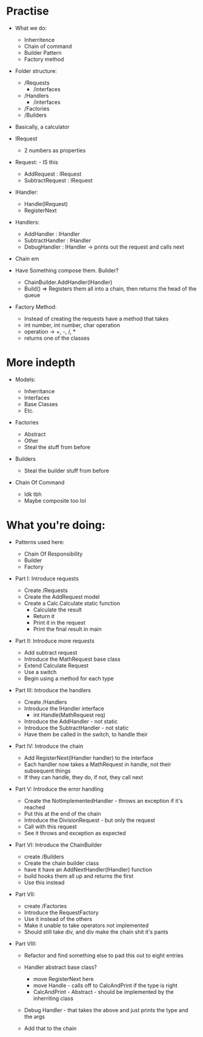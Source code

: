 # Practise
* What we do:
    * Inherritence
    * Chain of command
    * Builder Pattern
    * Factory method

* Folder structure:
    * /Requests
        * /interfaces
    * /Handlers
        * /interfaces
    * /Factories
    * /Builders

* Basically, a calculator

* IRequest
    * 2 numbers as properties

* Request:   - IS this 
    * AddRequest : IRequest
    * SubtractRequest : IRequest

* IHandler:
    * Handle(IRequest)
    * RegisterNext
    
* Handlers:
    * AddHandler : IHandler
    * SubtractHandler : IHandler
    * DebugHandler : IHandler -> prints out the request and calls next

* Chain em

* Have Something compose them. Builder?
    * ChainBuilder.AddHandler(IHandler)
    * Build() => Registers them all into a chain, then returns the head of the queue

* Factory Method:
    * Instead of creating the requests have a method that takes
    * int number, int number, char operation
    * operation -> +, -, /, *
    * returns one of the classes

# More indepth
* Models:
    * Inherritance 
    * Interfaces
    * Base Classes 
    * Etc.

* Factories
    * Abstract
    * Other
    * Steal the stuff from before

* Builders
    * Steal the builder stuff from before

* Chain Of Command
    * Idk tbh
    * Maybe composite too lol

# What you're doing:
* Patterns used here:
    * Chain Of Responsibility
    * Builder
    * Factory

* Part I: Introduce requests 
    * Create /Requests
    * Create the AddRequest model
    * Create a Calc.Calculate static function
        * Calculate the result
        * Return it
        * Print it in the request
        * Print the final result in main

* Part II: Introduce more requests
    * Add subtract request
    * Introduce the MathRequest base class
    * Extend Calculate Request
    * Use a switch
    * Begin using a method for each type

* Part III: Introduce the handlers
    * Create /Handlers
    * Introduce the IHandler interface
        * int Handle(MathRequest req)
    * Introduce the AddHandler - not static
    * Introduce the SubtractHandler - not static
    * Have them be called in the switch, to handle their

* Part IV: Introduce the chain
    * Add RegisterNext(IHandler handler) to the interface
    * Each handler now takes a MathRequest in handle, not their subsequent things
    * If they can handle, they do, if not, they call next

* Part V: Introduce the error handling
    * Create the NotImplementedHandler - throws an exception if it's reached
    * Put this at the end of the chain
    * Introduce the DivisionRequest - but only the request
    * Call with this request
    * See it throws and exception as expected

* Part VI: Introduce the ChainBuilder
    * create /Builders
    * Create the chain builder class
    * have it have an AddNextHandler(IHandler) function
    * build hooks them all up and returns the first
    * Use this instead

* Part VII: 
    * create /Factories
    * Introduce the RequestFactory
    * Use it instead of the others
    * Make it unable to take operators not implemented
    * Should still take div, and div make the chain shit it's pants

* Part VIII:
    * Refactor and find something else to pad this out to eight entries
    * Handler abstract base class?
        * move RegisterNext here
        * move Handle - calls off to CalcAndPrint if the type is right
        * CalcAndPrint - Abstract - should be implemented by the inherriting class

    * Debug Handler - that takes the above and just prints the type and the args
    * Add that to the chain
